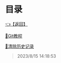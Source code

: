 # 目录  


[👈【返回】](/--目录--/--目录--root)  


[📜Git教程](/Git笔记/Git教程)  

[📜清除历史记录](/Git笔记/清除历史记录)  







> 2023/8/15 14:18:53
